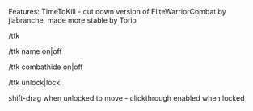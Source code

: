 Features:
TimeToKill - cut down version of EliteWarriorCombat by jlabranche, made more stable by Torio
 
 /ttk
 
 /ttk name on|off

 /ttk combathide on|off
 
 /ttk unlock|lock
 
 shift-drag when unlocked to move - clickthrough enabled when locked